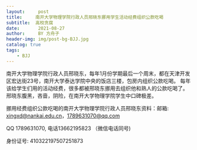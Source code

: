 ```yaml
---
layout:     post
title:     南开大学物理学院行政人员邢晓东挪用学生活动经费组织公款吃喝
subtitle:  高校贪腐
date:       2021-08-27
author:     BY 方舟子
header-img: img/post-bg-BJJ.jpg
catalog: true
tags:
    - BJJ
---
```





南开大学物理学院行政人员邢晓东，每年1月份学期最后一个周末，都在天津开发区宏达街23号，南开大学泰达学院中央的饭店三楼，包房内组织公款吃喝。
每年该给学生们用的活动经费，很多都被邢晓东挪用去组织他和熟人的公款吃喝了。
邢晓东腹黑，吝啬，阴险，在南开大学物理学院学生中口碑极差。





挪用经费组织公款吃喝的南开大学物理学院行政人员邢晓东资料：邮箱:  xingxd@nankai.edu.cn，1789631070@qq.com


QQ 1789631070,   电话13662195823  （微信电话同号)



身份证号: 410322197507251873
